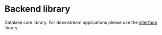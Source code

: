 # Backend library

Datalake core library. For downstream applications please use the [interface](../interface) library.
